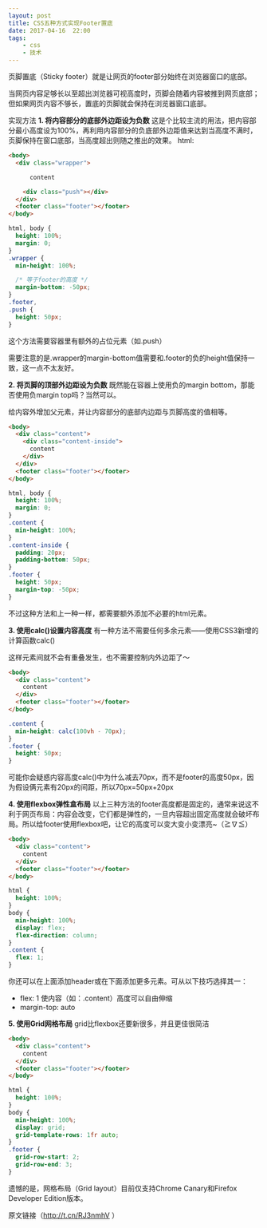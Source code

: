 ```yaml
---
layout: post
title: CSS五种方式实现Footer置底
date: 2017-04-16  22:00
tags: 
    - css
    - 技术
---
```



页脚置底（Sticky footer）就是让网页的footer部分始终在浏览器窗口的底部。

当网页内容足够长以至超出浏览器可视高度时，页脚会随着内容被推到网页底部；但如果网页内容不够长，置底的页脚就会保持在浏览器窗口底部。
<!--more-->
实现方法
**1. 将内容部分的底部外边距设为负数**
这是个比较主流的用法，把内容部分最小高度设为100%，再利用内容部分的负底部外边距值来达到当高度不满时，页脚保持在窗口底部，当高度超出则随之推出的效果。
html:
```html
<body>
  <div class="wrapper">

	  content

	<div class="push"></div>
  </div>
  <footer class="footer"></footer>
</body>
```
```css
html, body {
  height: 100%;
  margin: 0;
}
.wrapper {
  min-height: 100%;

  /* 等于footer的高度 */
  margin-bottom: -50px;
}
.footer,
.push {
  height: 50px;
}
```
这个方法需要容器里有额外的占位元素（如.push）

需要注意的是.wrapper的margin-bottom值需要和.footer的负的height值保持一致，这一点不太友好。

**2. 将页脚的顶部外边距设为负数**
既然能在容器上使用负的margin bottom，那能否使用负margin top吗？当然可以。

给内容外增加父元素，并让内容部分的底部内边距与页脚高度的值相等。
```html
<body>
  <div class="content">
    <div class="content-inside">
      content
    </div>
  </div>
  <footer class="footer"></footer>
</body>
```
```css
html, body {
  height: 100%;
  margin: 0;
}
.content {
  min-height: 100%;
}
.content-inside {
  padding: 20px;
  padding-bottom: 50px;
}
.footer {
  height: 50px;
  margin-top: -50px;
}
```
不过这种方法和上一种一样，都需要额外添加不必要的html元素。

**3. 使用calc()设置内容高度**
有一种方法不需要任何多余元素——使用CSS3新增的计算函数calc()

这样元素间就不会有重叠发生，也不需要控制内外边距了～
```html
<body>
  <div class="content">
    content
  </div>
  <footer class="footer"></footer>
</body>
```
```css
.content {
  min-height: calc(100vh - 70px);
}
.footer {
  height: 50px;
}
```
可能你会疑惑内容高度calc()中为什么减去70px，而不是footer的高度50px，因为假设俩元素有20px的间距，所以70px=50px+20px

**4. 使用flexbox弹性盒布局**
以上三种方法的footer高度都是固定的，通常来说这不利于网页布局：内容会改变，它们都是弹性的，一旦内容超出固定高度就会破坏布局。所以给footer使用flexbox吧，让它的高度可以变大变小变漂亮~（≧∇≦）
```html
<body>
  <div class="content">
    content
  </div>
  <footer class="footer"></footer>
</body>
```
```css
html {
  height: 100%;
}
body {
  min-height: 100%;
  display: flex;
  flex-direction: column;
}
.content {
  flex: 1;
}
```
你还可以在上面添加header或在下面添加更多元素。可从以下技巧选择其一：

- flex: 1 使内容（如：.content）高度可以自由伸缩
- margin-top: auto

**5. 使用Grid网格布局** 
grid比flexbox还要新很多，并且更佳很简洁
```html
<body>
  <div class="content">
    content
  </div>
  <footer class="footer"></footer>
</body>
```
```css
html {
  height: 100%;
}
body {
  min-height: 100%;
  display: grid;
  grid-template-rows: 1fr auto;
}
.footer {
  grid-row-start: 2;
  grid-row-end: 3;
}
```
遗憾的是，网格布局（Grid layout）目前仅支持Chrome Canary和Firefox Developer Edition版本。

原文链接（http://t.cn/RJ3nmhV ）
